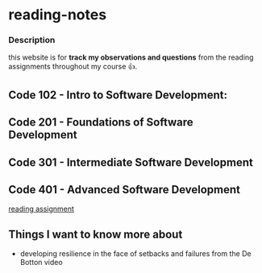 # reading-notes
### Description 
this website is for  **track my observations and questions** from the reading assignments throughout my course :+1:.

##  Code 102 - Intro to Software Development:
##  Code 201 - Foundations of Software Development
##  Code 301 - Intermediate Software Development
## Code 401 - Advanced Software Development
[reading assignment](https://github.com/jadaan96/reading-notes/blob/main/reading%20assignment)

## Things I want to know more about
* developing resilience in the face of setbacks and failures from the De Botton video 
